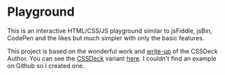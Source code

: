Playground
==========

This is an interactive HTML/CSS/JS playground similar to jsFiddle, jsBin, CodePen and the likes but much simpler with only the basic features.

This project is based on the wonderful work and [write-up](http://codetheory.in/building-your-own-html-css-js-realtime-playground/) of the CSSDeck Author. You can see the [CSSDeck](http://cssdeck.com/) variant [here](http://cssdeck.com/labs/zcqps6a7). I couldn't find an example on Github so I created one.